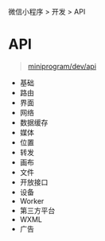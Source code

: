 微信小程序 > 开发 > API

# API

> [miniprogram/dev/api](https://developers.weixin.qq.com/miniprogram/dev/api/)

- 基础
- 路由
- 界面
- 网络
- 数据缓存
- 媒体
- 位置
- 转发
- 画布
- 文件
- 开放接口
- 设备
- Worker
- 第三方平台
- WXML
- 广告
